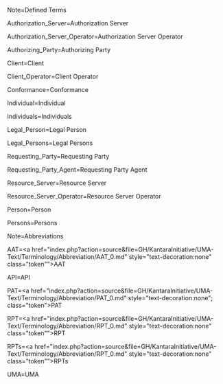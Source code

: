 Note=Defined Terms

Authorization_Server=<a href="index.php?action=source&file=GH/KantaraInitiative/UMA-Text/Terminology/Term/Authorization_Server_0.md" style="text-decoration:none" class="definedterm">Authorization Server</a>

Authorization_Server_Operator=<a href="index.php?action=source&file=GH/KantaraInitiative/UMA-Text/Terminology/Term/Authorization_Server_Operator_0.md" style="text-decoration:none" class="person">Authorization Server Operator</a>

Authorizing_Party=<a href="index.php?action=source&file=GH/KantaraInitiative/UMA-Text/Terminology/Term/Authorizing_Party_0.md" style="text-decoration:none" class="person">Authorizing Party</a>

Client=<a href="index.php?action=source&file=GH/KantaraInitiative/UMA-Text/Terminology/Term/Client_0.md" style="text-decoration:none" class="definedterm">Client</a>

Client_Operator=<a href="index.php?action=source&file=GH/KantaraInitiative/UMA-Text/Terminology/Term/Client_Operator_0.md" style="text-decoration:none" class="person">Client Operator</a>

Conformance=<a href="index.php?action=source&file=GH/KantaraInitiative/UMA-Text/Terminology/Term/Conformance_0.md" style="text-decoration:none" class="definedterm">Conformance</a>

Individual=<a href="index.php?action=source&file=GH/KantaraInitiative/UMA-Text/Terminology/Term/Individual_0.md" style="text-decoration:none" class="person">Individual</a>

Individuals=<a href="index.php?action=source&file=GH/KantaraInitiative/UMA-Text/Terminology/Term/Individual_0.md" style="text-decoration:none" class="person">Individuals</a>

Legal_Person=<a href="index.php?action=source&file=GH/KantaraInitiative/UMA-Text/Terminology/Term/Legal_Person_0.md" style="text-decoration:none" class="person">Legal Person</a>

Legal_Persons=<a href="index.php?action=source&file=GH/KantaraInitiative/UMA-Text/Terminology/Term/Legal_Person_0.md" style="text-decoration:none" class="person">Legal Persons</a>

Requesting_Party=<a href="index.php?action=source&file=GH/KantaraInitiative/UMA-Text/Terminology/Term/Requesting_Party_0.md" style="text-decoration:none" class="person">Requesting Party</a>

Requesting_Party_Agent=<a href="index.php?action=source&file=GH/KantaraInitiative/UMA-Text/Terminology/Term/Requesting_Party_Agent_0.md" style="text-decoration:none" class="person">Requesting Party Agent</a>

Resource_Server=<a href="index.php?action=source&file=GH/KantaraInitiative/UMA-Text/Terminology/Term/Resource_Server_0.md" style="text-decoration:none" class="definedterm">Resource Server</a>

Resource_Server_Operator=<a href="index.php?action=source&file=GH/KantaraInitiative/UMA-Text/Terminology/Term/Resource_Server_Operator_0.md" style="text-decoration:none" class="person">Resource Server Operator</a>

Person=<a href="index.php?action=source&file=GH/KantaraInitiative/UMA-Text/Terminology/Term/Person_0.md" style="text-decoration:none" class="person">Person</a>

Persons=<a href="index.php?action=source&file=GH/KantaraInitiative/UMA-Text/Terminology/Term/Person_0.md" style="text-decoration:none" class="person">Persons</a>

Note=Abbreviations

AAT=<a href="index.php?action=source&file=GH/KantaraInitiative/UMA-Text/Terminology/Abbreviation/AAT_0.md" style="text-decoration:none" class="token"">AAT</a>

API=<a href="index.php?action=source&file=GH/KantaraInitiative/UMA-Text/Terminology/Abbreviation/API_0.md" style="text-decoration:none" class="definedterm">API</a>

PAT=<a href="index.php?action=source&file=GH/KantaraInitiative/UMA-Text/Terminology/Abbreviation/PAT_0.md" style="text-decoration:none"; class="token">PAT</a>

RPT=<a href="index.php?action=source&file=GH/KantaraInitiative/UMA-Text/Terminology/Abbreviation/RPT_0.md" style="text-decoration:none" class="token"">RPT</a>

RPTs=<a href="index.php?action=source&file=GH/KantaraInitiative/UMA-Text/Terminology/Abbreviation/RPT_0.md" style="text-decoration:none" class="token"">RPTs</a>

UMA=<a href="index.php?action=source&file=GH/KantaraInitiative/UMA-Text/Terminology/Abbreviation/UMA_0.md" style="text-decoration:none" class="definedterm">UMA</a>